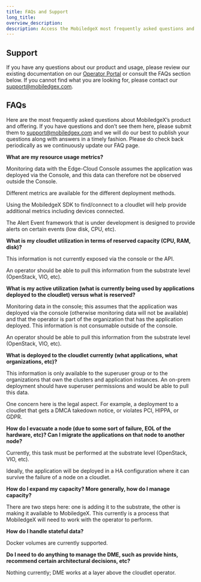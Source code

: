 ```yaml
---
title: FAQs and Support
long_title:
overview_description:
description: Access the MobiledgeX most frequently asked questions and answers on terminology and how the platform operates.
---
```


## Support  

If you have any questions about our product and usage, please review our existing documentation on our [Operator Portal](https://operators.mobiledgex.com/) or consult the FAQs section below. If you cannot find what you are looking for, please contact our [support@mobiledgex.com](support@mobiledgex.com).

## FAQs

Here are the most frequently asked questions about MobiledgeX’s product and offering. If you have questions and don’t see them here, please submit them to [support@mobiledgex.com](support@mobiledgex.com) and we will do our best to publish your questions along with answers in a timely fashion. Please do check back periodically as we continuously update our FAQ page.

**What are my resource usage metrics?**

Monitoring data with the Edge-Cloud Console assumes the application was deployed via the Console, and this data can therefore not be observed outside the Console.

Different metrics are available for the different deployment methods.

Using the MobiledgeX SDK to find/connect to a cloudlet will help provide additional metrics including devices connected.

The Alert Event framework that is under development is designed to provide alerts on certain events (low disk, CPU, etc).

**What is my cloudlet utilization in terms of reserved capacity (CPU, RAM, disk)?**

This information is not currently exposed via the console or the API.

An operator should be able to pull this information from the substrate level (OpenStack, VIO, etc).

**What is my active utilization (what is currently being used by applications deployed to the cloudlet) versus what is reserved?**

Monitoring data in the console; this assumes that the application was deployed via the console (otherwise monitoring data will not be available) and that the operator is part of the organization that has the application deployed. This information is not consumable outside of the console.

An operator should be able to pull this information from the substrate level (OpenStack, VIO, etc).

**What is deployed to the cloudlet currently (what applications, what organizations, etc)?**

This information is only available to the superuser group or to the organizations that own the clusters and application instances. An on-prem deployment should have superuser permissions and would be able to pull this data.

One concern here is the legal aspect. For example, a deployment to a cloudlet that gets a DMCA takedown notice, or violates PCI, HIPPA, or GDPR.

**How do I evacuate a node (due to some sort of failure, EOL of the hardware, etc)? Can I migrate the applications on that node to another node?**

Currently, this task must be performed at the substrate level (OpenStack, VIO, etc).

Ideally, the application will be deployed in a HA configuration where it can survive the failure of a node on a cloudlet.

**How do I expand my capacity? More generally, how do I manage capacity?**

There are two steps here: one is adding it to the substrate, the other is making it available to MobiledgeX. This currently is a process that MobiledgeX will need to work with the operator to perform.

**How do I handle stateful data?**

Docker volumes are currently supported.

**Do I need to do anything to manage the DME, such as provide hints, recommend certain architectural decisions, etc?**

Nothing currently; DME works at a layer above the cloudlet operator.

